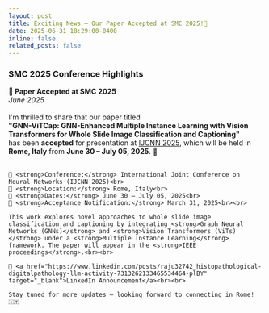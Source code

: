 ```yaml
---
layout: post
title: Exciting News – Our Paper Accepted at SMC 2025!🎉
date: 2025-06-31 18:29:00-0400
inline: false
related_posts: false
---
```


<h3>SMC 2025 Conference Highlights</h3>

<div class="post">
<article>

<div class="card mt-3" >
  <div class="p-3">
    <strong> 🎉 Paper Accepted at SMC 2025</strong><br>
    <em>June 2025</em><br><br>
    I'm thrilled to share that our paper titled<br>
    <strong>"GNN-ViTCap: GNN-Enhanced Multiple Instance Learning with Vision Transformers for Whole Slide Image Classification and Captioning"</strong><br>
    has been <strong>accepted</strong> for presentation at <a href="https://2025.ijcnn.org/" target="_blank">IJCNN 2025</a>, which will be held in <strong>Rome, Italy</strong> from <strong>June 30 – July 05, 2025</strong>. 🎉<br><br>

    📌 <strong>Conference:</strong> International Joint Conference on Neural Networks (IJCNN 2025)<br>
    📍 <strong>Location:</strong> Rome, Italy<br>
    📅 <strong>Dates:</strong> June 30 – July 05, 2025<br>
    📰 <strong>Acceptance Notification:</strong> March 31, 2025<br><br>

    This work explores novel approaches to whole slide image classification and captioning by integrating <strong>Graph Neural Networks (GNNs)</strong> and <strong>Vision Transformers (ViTs)</strong> under a <strong>Multiple Instance Learning</strong> framework. The paper will appear in the <strong>IEEE proceedings</strong>.<br><br>

    🔗 <a href="https://www.linkedin.com/posts/raju32742_histopathological-digitalpathology-llm-activity-7313262133465534464-plBY" target="_blank">LinkedIn Announcement</a><br><br>

    Stay tuned for more updates — looking forward to connecting in Rome! 🇮🇹
  </div>
</div>

</article>
</div>
